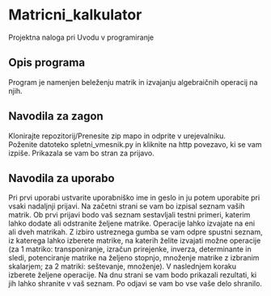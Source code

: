 # Matricni_kalkulator
Projektna naloga pri Uvodu v programiranje
## Opis programa
Program je namenjen beleženju matrik in izvajanju algebraičnih operacij na njih. <br>
## Navodila za zagon
Klonirajte repozitorij/Prenesite zip mapo in odprite v urejevalniku.<br>
Poženite datoteko spletni_vmesnik.py in kliknite na http povezavo, ki se vam izpiše. Prikazala se vam bo stran za prijavo.<br>
## Navodila za uporabo
Pri prvi uporabi ustvarite uporabniško ime in geslo in ju potem uporabite pri vsaki nadaljnji prijavi. Na začetni strani se vam bo izpisal seznam vaših matrik. Ob prvi prijavi bodo vaš seznam sestavljali testni primeri, katerim lahko dodate ali odstranite željene matrike. Operacije lahko izvajate na eni ali dveh matrikah. Z izbiro ustreznega gumba se vam odpre spustni seznam, iz katerega lahko izberete matrike, na katerih želite izvajati možne operacije (za 1 matriko: transponiranje, izračun prirejenke, inverza, determinante in sledi,  potenciranje matrike na željeno stopnjo, množenje matrike z izbranim skalarjem; za 2 matriki: seštevanje, množenje).
V naslednjem koraku izberete željene operacije. Na dnu strani se vam bodo prikazali rezultati, ki jih lahko shranite v vaš seznam. Po odjavi se vam bo vse vaše delo shranilo.